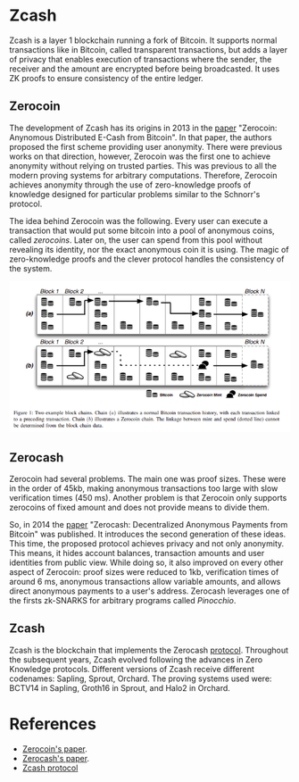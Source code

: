 # Zcash

Zcash is a layer 1 blockchain running a fork of Bitcoin. It supports normal transactions like in Bitcoin, called transparent transactions, but adds a layer of privacy that enables execution of transactions where the sender, the receiver and the amount are encrypted before being broadcasted. It uses ZK proofs to ensure consistency of the entire ledger.

## Zerocoin
The development of Zcash has its origins in 2013 in the [paper](https://zerocoin.org/media/pdf/ZerocoinOakland.pdf) "Zerocoin: Anynomous Distributed E-Cash from Bitcoin". In that paper, the authors proposed the first scheme providing user anonymity. There were previous works on that direction, however, Zerocoin was the first one to achieve anonymity without relying on trusted parties. This was previous to all the modern proving systems for arbitrary computations. Therefore, Zerocoin achieves anonymity through the use of zero-knowledge proofs of knowledge designed for particular problems similar to the Schnorr's protocol.

The idea behind Zerocoin was the following. Every user can execute a transaction that would put some bitcoin into a pool of anonymous coins, called *zerocoins*. Later on, the user can spend from this pool without revealing its identity, nor the exact anonymous coin it is using. The magic of zero-knowledge proofs and the clever protocol handles the consistency of the system.

![image](../images/zcash.png)

## Zerocash
Zerocoin had several problems. The main one was proof sizes. These were in the order of 45kb, making anonymous transactions too large with slow verification times (450 ms). Another problem is that Zerocoin only supports zerocoins of fixed amount and does not provide means to divide them. 

So, in 2014 the [paper](https://eprint.iacr.org/2014/349.pdf) "Zerocash: Decentralized Anonymous Payments from Bitcoin" was published. It introduces the second generation of these ideas. This time, the proposed protocol achieves privacy and not only anonymity. This means, it hides account balances, transaction amounts and user identities from public view. While doing so, it also improved on every other aspect of Zerocoin: proof sizes were reduced to 1kb, verification times of around 6 ms, anonymous transactions allow variable amounts, and allows direct anonymous payments to a user's address.
Zerocash leverages one of the firsts zk-SNARKS for arbitrary programs called *Pinocchio*.

## Zcash
Zcash is the blockchain that implements the Zerocash [protocol](https://zips.z.cash/protocol/protocol.pdf). Throughout the subsequent years, Zcash evolved following the advances in Zero Knowledge protocols. Different versions of Zcash receive different codenames: Sapling, Sprout, Orchard. The proving systems used were: BCTV14 in Sapling, Groth16 in Sprout, and Halo2 in Orchard. 


# References
- [Zerocoin's paper](https://zerocoin.org/media/pdf/ZerocoinOakland.pdf).
- [Zerocash's paper](https://eprint.iacr.org/2014/349.pdf).
- [Zcash protocol](https://zips.z.cash/protocol/protocol.pdf)


